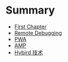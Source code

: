 # Summary

* [First Chapter](chapter1.md)
* [Remote Debugging]()
* [PWA]()
* [AMP]()
* [Hybird 技术]()